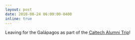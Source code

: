 ```yaml
---
layout: post
date: 2018-08-24 06:00:00-0400
inline: true
---
```


Leaving for the Galápagos as part of the [Caltech Alumni Trip](https://events.alumni.caltech.edu/products/galapagos-1)!
